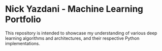 # Nick Yazdani - Machine Learning Portfolio

This repository is intended to showcase my understanding of various deep learning algorithms and architectures, and their respective Python implementations.